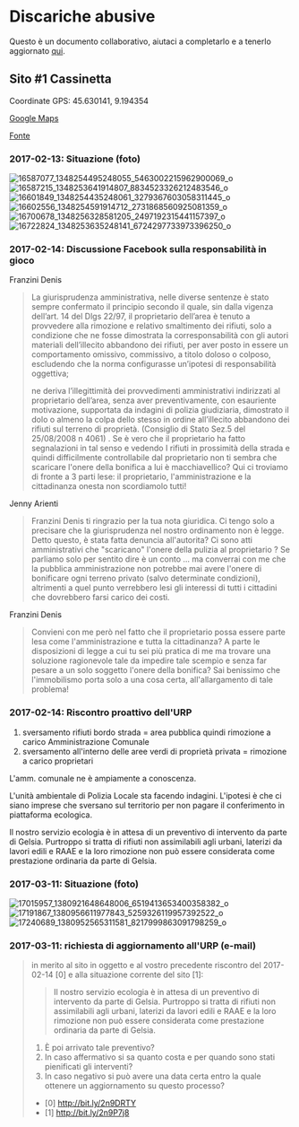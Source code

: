 # Discariche abusive

Questo è un documento collaborativo, aiutaci a completarlo e a tenerlo aggiornato [qui](https://github.com/open-comune/conosci-desio/issues/11).

## Sito #1 Cassinetta

Coordinate GPS: 45.630141, 9.194354

[Google Maps](https://www.google.com/maps/place/45%C2%B037'48.5%22N+9%C2%B011'39.7%22E/@45.630141,9.1921653,17z/data=!3m1!4b1!4m5!3m4!1s0x0:0x0!8m2!3d45.630141!4d9.194354?hl=it)

[Fonte](https://www.facebook.com/groups/823777737638221/permalink/1719557478060238/)

### 2017-02-13: Situazione (foto)

![16587077_1348254495248055_5463002215962900069_o](https://cloud.githubusercontent.com/assets/21038/22905600/359fbcde-f241-11e6-93b0-622e1dab5cdd.jpg)
![16587215_1348253641914807_8834523326212483546_o](https://cloud.githubusercontent.com/assets/21038/22905601/36121c20-f241-11e6-9952-ef2dbabd4364.jpg)
![16601849_1348254435248061_3279367603058311445_o](https://cloud.githubusercontent.com/assets/21038/22905602/36144c84-f241-11e6-9495-56a730732b5e.jpg)
![16602556_1348254591914712_2731868560925081359_o](https://cloud.githubusercontent.com/assets/21038/22905604/3618d81c-f241-11e6-846d-b8b83cae4e15.jpg)
![16700678_1348256328581205_2497192315441157397_o](https://cloud.githubusercontent.com/assets/21038/22905603/36177d5a-f241-11e6-90e3-9965971a903a.jpg)
![16722824_1348253635248141_6724297733973396250_o](https://cloud.githubusercontent.com/assets/21038/22905605/36192ac4-f241-11e6-917f-148c779b183d.jpg)

### 2017-02-14: Discussione Facebook sulla responsabilità in gioco

Franzini Denis

> La giurisprudenza amministrativa, nelle diverse sentenze è stato sempre confermato il principio secondo il quale, sin dalla vigenza dell’art. 14 del Dlgs 22/97, il proprietario dell’area è tenuto a provvedere alla rimozione e relativo smaltimento dei rifiuti, solo a condizione che ne fosse dimostrata la corresponsabilità con gli autori materiali dell’illecito abbandono dei rifiuti, per aver posto in essere un comportamento omissivo, commissivo, a titolo doloso o colposo, escludendo che la norma configurasse un’ipotesi di responsabilità oggettiva;
>
> ne deriva l’illegittimità dei provvedimenti amministrativi indirizzati al proprietario dell’area, senza aver preventivamente, con esauriente motivazione, supportata da indagini di polizia giudiziaria, dimostrato il dolo o almeno la colpa dello stesso in ordine all’illecito abbandono dei rifiuti sul terreno di proprietà. (Consiglio di Stato Sez.5 del 25/08/2008 n 4061) .
> Se è vero che il proprietario ha fatto segnalazioni in tal senso e vedendo I rifiuti in prossimità della strada e quindi difficilmente controllabile dal proprietario non ti sembra che scaricare l'onere della bonifica a lui è macchiavellico?
> Qui ci troviamo di fronte a 3 parti lese: il proprietario, l'amministrazione e la cittadinanza onesta non scordiamolo tutti!

Jenny Arienti

> Franzini Denis ti ringrazio per la tua nota giuridica. Ci tengo solo a precisare che la giurisprudenza nel nostro ordinamento non è legge. Detto questo, è stata fatta denuncia all'autorita? Ci sono atti amministrativi che "scaricano" l'onere della pulizia al proprietario ? Se parliamo solo per sentito dire è un conto ... ma converrai con me che la pubblica amministrazione non potrebbe mai avere l'onere di bonificare ogni terreno privato (salvo determinate condizioni), altrimenti a quel punto verrebbero lesi gli interessi di tutti i cittadini che dovrebbero farsi carico dei costi.

Franzini Denis

> Convieni con me però nel fatto che il proprietario possa essere parte lesa come l'amministrazione e tutta la cittadinanza?
A parte le disposizioni di legge a cui tu sei più pratica di me ma trovare una soluzione ragionevole tale da impedire tale scempio e senza far pesare a un solo soggetto l'onere della bonifica?
Sai benissimo che l'immobilismo porta solo a una cosa certa, all'allargamento di tale problema!

### 2017-02-14: Riscontro proattivo dell'URP

1. sversamento rifiuti bordo strada = area pubblica quindi rimozione a carico Amministrazione Comunale
2. sversamento all'interno delle aree verdi di proprietà privata = rimozione a carico proprietari

L'amm. comunale ne è ampiamente a conoscenza.

L'unità ambientale di Polizia Locale sta facendo indagini. L'ipotesi è che ci siano imprese che sversano sul territorio per non pagare il conferimento in piattaforma ecologica.

Il nostro servizio ecologia è in attesa di un preventivo di intervento da parte di Gelsia. Purtroppo si tratta di rifiuti non assimilabili agli urbani, laterizi da lavori edili e RAAE e la loro rimozione non può essere considerata come prestazione ordinaria da parte di Gelsia. 

### 2017-03-11: Situazione (foto)

![17015957_1380921648648006_6519413653400358382_o](https://cloud.githubusercontent.com/assets/21038/23822224/075b605a-0649-11e7-9264-bbda243ca895.jpg)
![17191867_1380956611977843_5259326119957392522_o](https://cloud.githubusercontent.com/assets/21038/23822225/0760417e-0649-11e7-9459-600000c651db.jpg)
![17240689_1380952565311581_8217999863091798259_o](https://cloud.githubusercontent.com/assets/21038/23822226/07620efa-0649-11e7-84c0-af0eb43e0513.jpg)

### 2017-03-11: richiesta di aggiornamento all'URP (e-mail)

> in merito al sito in oggetto e al vostro precedente riscontro del 2017-02-14 [0] e alla situazione corrente del sito [1]:
>
> > Il nostro servizio ecologia è in attesa di un preventivo di intervento da parte di Gelsia. Purtroppo si tratta di rifiuti non assimilabili agli urbani, laterizi da lavori edili e RAAE e la loro rimozione non può essere considerata come prestazione ordinaria da parte di Gelsia.
>
> 1. È poi arrivato tale preventivo?
> 2. In caso affermativo si sa quanto costa e per quando sono stati pienificati gli interventi?
> 3. In caso negativo si può avere una data certa entro la quale ottenere un aggiornamento su questo processo?
> 
> - [0] http://bit.ly/2n9DRTY
> - [1] http://bit.ly/2n9P7j8
